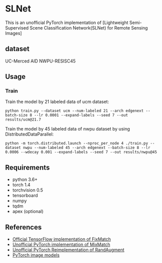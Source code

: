 # SLNet
This is an unofficial PyTorch implementation of [Lightweight Semi-Supervised Scene Classification Network(SLNet) for Remote Sensing Images]


## dataset

UC-Merced
AID
NWPU-RESISC45


## Usage

### Train
Train the model by 21 labeled data of ucm dataset:

```
python train.py --dataset ucm --num-labeled 21 --arch edgenext --batch-size 8 --lr 0.0001 --expand-labels --seed 7 --out results/ucm@21.7
```

Train the model by 45 labeled data of nwpu dataset by using DistributedDataParallel:
```
python -m torch.distributed.launch --nproc_per_node 4 ./train.py --dataset nwpu --num-labeled 45 --arch edgenext --batch-size 8 --lr 0.0006 --wdecay 0.001 --expand-labels --seed 7 --out results/nwpu@45
```


## Requirements
- python 3.6+
- torch 1.4
- torchvision 0.5
- tensorboard
- numpy
- tqdm
- apex (optional)



## References
- [Official TensorFlow implementation of FixMatch](https://github.com/google-research/fixmatch)
- [Unofficial PyTorch implementation of MixMatch](https://github.com/YU1ut/MixMatch-pytorch)
- [Unofficial PyTorch Reimplementation of RandAugment](https://github.com/ildoonet/pytorch-randaugment)
- [PyTorch image models](https://github.com/rwightman/pytorch-image-models)


